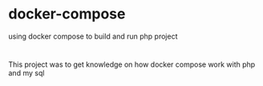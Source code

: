 # docker-compose
using docker compose to build and run php project
#
This project was to get knowledge on how docker compose work with php and my sql
